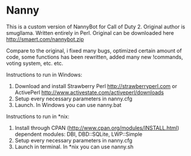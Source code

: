 Nanny
========
This is a custom version of NannyBot for Call of Duty 2. Original author is smugllama. Written entirely in Perl.
Original can be downloaded here http://smaert.com/nannybot.zip

Compare to the original, i fixed many bugs, optimized certain amount of code, some functions has been rewritten,
added many new !commands, voting system, etc. etc.

Instructions to run in Windows:

1. Download and install Strawberry Perl http://strawberryperl.com or ActivePerl http://www.activestate.com/activeperl/downloads
2. Setup every necessary parameters in nanny.cfg
3. Launch. In Windows you can use nanny.bat

Instructions to run in *nix:

1. Install through CPAN (http://www.cpan.org/modules/INSTALL.html) dependent modules: DBI, DBD::SQLite, LWP::Simple
2. Setup every necessary parameters in nanny.cfg
3. Launch in terminal. In *nix you can use nanny.sh